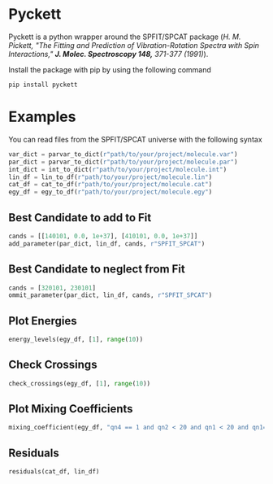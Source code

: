 # Pyckett

Pyckett is a python wrapper around the SPFIT/SPCAT package (*H. M. Pickett, "The Fitting and Prediction of Vibration-Rotation Spectra with Spin Interactions," **J. Molec. Spectroscopy 148,** 371-377 (1991)*).

Install the package with pip by using the following command

```
pip install pyckett
```

# Examples

You can read files from the SPFIT/SPCAT universe with the following syntax

```python
var_dict = parvar_to_dict(r"path/to/your/project/molecule.var")
par_dict = parvar_to_dict(r"path/to/your/project/molecule.par")
int_dict = int_to_dict(r"path/to/your/project/molecule.int")
lin_df = lin_to_df(r"path/to/your/project/molecule.lin")
cat_df = cat_to_df(r"path/to/your/project/molecule.cat")
egy_df = egy_to_df(r"path/to/your/project/molecule.egy")
```

## Best Candidate to add to Fit
```python
cands = [[140101, 0.0, 1e+37], [410101, 0.0, 1e+37]]
add_parameter(par_dict, lin_df, cands, r"SPFIT_SPCAT")
```

## Best Candidate to neglect from Fit
```python
cands = [320101, 230101]
ommit_parameter(par_dict, lin_df, cands, r"SPFIT_SPCAT")
```

## Plot Energies

```python
energy_levels(egy_df, [1], range(10))
```

## Check Crossings
```python
check_crossings(egy_df, [1], range(10))
```

## Plot Mixing Coefficients
```python
mixing_coefficient(egy_df, "qn4 == 1 and qn2 < 20 and qn1 < 20 and qn1==qn2+qn3")
```

## Residuals
```python
residuals(cat_df, lin_df)
```
